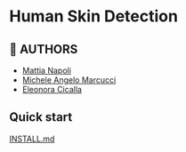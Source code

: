 # Human Skin Detection 

## 👥 AUTHORS 
* [Mattia Napoli](https://github.com/MattiaDev)
* [Michele Angelo Marcucci](https://github.com/mik3sw)
* [Eleonora Cicalla](https://github.com/eleonoracicalla)

## Quick start

[INSTALL.md](docs/INSTALL.md)

